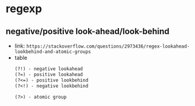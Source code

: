# regexp

## negative/positive look-ahead/look-behind

- link: `https://stackoverflow.com/questions/2973436/regex-lookahead-lookbehind-and-atomic-groups`
- table
  ```txt
  (?!) - negative lookahead
  (?=) - positive lookahead
  (?<=) - positive lookbehind
  (?<!) - negative lookbehind

  (?>) - atomic group
  ```



